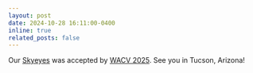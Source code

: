 ```yaml
---
layout: post
date: 2024-10-28 16:11:00-0400
inline: true
related_posts: false
---
```


Our [Skyeyes](https://chaoren2357.github.io/website-skyeyes/) was accepted by [WACV 2025](https://wacv2025.thecvf.com/). See you in Tucson, Arizona!


